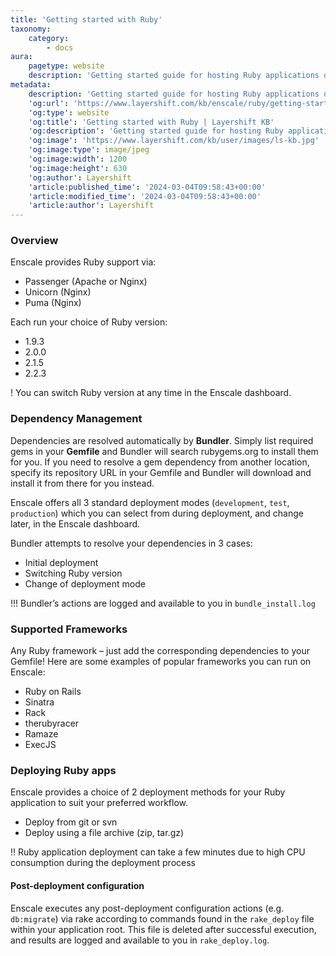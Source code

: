 ```yaml
---
title: 'Getting started with Ruby'
taxonomy:
    category:
        - docs
aura:
    pagetype: website
    description: 'Getting started guide for hosting Ruby applications on the Layershift Enscale PaaS, offering a choice of Passenger, Unicorn, or Puma.'
metadata:
    description: 'Getting started guide for hosting Ruby applications on the Layershift Enscale PaaS, offering a choice of Passenger, Unicorn, or Puma.'
    'og:url': 'https://www.layershift.com/kb/enscale/ruby/getting-started-with-ruby'
    'og:type': website
    'og:title': 'Getting started with Ruby | Layershift KB'
    'og:description': 'Getting started guide for hosting Ruby applications on the Layershift Enscale PaaS, offering a choice of Passenger, Unicorn, or Puma.'
    'og:image': 'https://www.layershift.com/kb/user/images/ls-kb.jpg'
    'og:image:type': image/jpeg
    'og:image:width': 1200
    'og:image:height': 630
    'og:author': Layershift
    'article:published_time': '2024-03-04T09:58:43+00:00'
    'article:modified_time': '2024-03-04T09:58:43+00:00'
    'article:author': Layershift
---
```


### Overview

Enscale provides Ruby support via:

* Passenger (Apache or Nginx)
* Unicorn (Nginx)
* Puma (Nginx)

Each run your choice of Ruby version:

* 1.9.3
* 2.0.0
* 2.1.5
* 2.2.3

! You can switch Ruby version at any time in the Enscale dashboard.

### Dependency Management

Dependencies are resolved automatically by **Bundler**. Simply list required gems in your **Gemfile** and Bundler will search rubygems.org to install them for you. If you need to resolve a gem dependency from another location, specify its repository URL in your Gemfile and Bundler will download and install it from there for you instead.

Enscale offers all 3 standard deployment modes (`development`, `test`, `production`) which you can select from during deployment, and change later, in the Enscale dashboard.

Bundler attempts to resolve your dependencies in 3 cases:

* Initial deployment
* Switching Ruby version
* Change of deployment mode

!!! Bundler’s actions are logged and available to you in `bundle_install.log`

### Supported Frameworks

Any Ruby framework – just add the corresponding dependencies to your Gemfile! Here are some examples of popular frameworks you can run on Enscale:

* Ruby on Rails
* Sinatra
* Rack
* therubyracer
* Ramaze
* ExecJS

### Deploying Ruby apps

Enscale provides a choice of 2 deployment methods for your Ruby application to suit your preferred workflow.

* Deploy from git or svn
* Deploy using a file archive (zip, tar.gz)

!! Ruby application deployment can take a few minutes due to high CPU consumption during the deployment process

#### Post-deployment configuration

Enscale executes any post-deployment configuration actions (e.g. `db:migrate`) via rake according to commands found in the `rake_deploy` file within your application root. This file is deleted after successful execution, and results are logged and available to you in `rake_deploy.log`.


